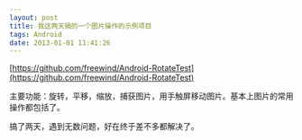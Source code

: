 ```yaml
---
layout: post
title: 我这两天搞的一个图片操作的示例项目
tags: Android
date: 2013-01-01 11:41:26
---
```


[https://github.com/freewind/Android-RotateTest](https://github.com/freewind/Android-RotateTest)

主要功能：旋转，平移，缩放，捕获图片，用手触屏移动图片。基本上图片的常用操作都包括了。

搞了两天，遇到无数问题，好在终于差不多都解决了。
